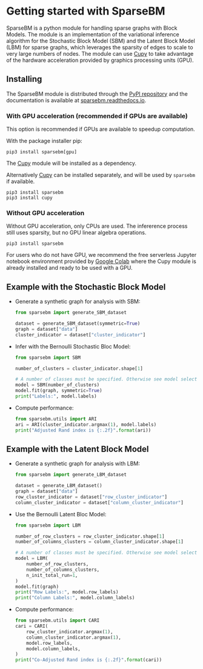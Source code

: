 # Getting started with SparseBM

SparseBM is a python module for handling sparse graphs with Block Models.
The module is an implementation of the variational inference algorithm for the Stochastic Block Model (SBM) and the Latent Block Model (LBM) for sparse graphs, which leverages the sparsity of edges to scale to very large numbers of nodes. The module can use [Cupy] to take advantage of the hardware acceleration provided by graphics processing units (GPU).

## Installing

The SparseBM module is distributed through the [PyPI repository](https://pypi.org/project/sparsebm/) and the documentation is available at [sparsebm.readthedocs.io](https://sparsebm.readthedocs.io/).


### With GPU acceleration (recommended if GPUs are available)

This option is recommended if GPUs are available to speedup computation.

With the package installer pip:

```
pip3 install sparsebm[gpu]
```

The [Cupy] module will be installed as a dependency.

[Cupy]: https://cupy.dev/

Alternatively [Cupy] can be installed separately, and will be used by `sparsebm`
if available.

```
pip3 install sparsebm
pip3 install cupy
```

### Without GPU acceleration

Without GPU acceleration, only CPUs are used. The infererence process still uses
sparsity, but no GPU linear algebra operations.

```
pip3 install sparsebm
```

For users who do not have GPU, we recommend the free serverless Jupyter notebook environment provided by [Google Colab](https://colab.research.google.com/) where the Cupy module is already installed and ready to be used with a GPU.

## Example with the Stochastic Block Model

- Generate a synthetic graph for analysis with SBM:

    ```python
    from sparsebm import generate_SBM_dataset

    dataset = generate_SBM_dataset(symmetric=True)
    graph = dataset["data"]
    cluster_indicator = dataset["cluster_indicator"]
    ```


- Infer with the Bernoulli Stochastic Bloc Model:

    ```python
    from sparsebm import SBM

    number_of_clusters = cluster_indicator.shape[1]

    # A number of classes must be specified. Otherwise see model selection.
    model = SBM(number_of_clusters)
    model.fit(graph, symmetric=True)
    print("Labels:", model.labels)
    ```

- Compute performance:

    ```python
    from sparsebm.utils import ARI
    ari = ARI(cluster_indicator.argmax(1), model.labels)
    print("Adjusted Rand index is {:.2f}".format(ari))
    ```


## Example with the Latent Block Model

- Generate a synthetic graph for analysis with LBM:

    ```python
    from sparsebm import generate_LBM_dataset

    dataset = generate_LBM_dataset()
    graph = dataset["data"]
    row_cluster_indicator = dataset["row_cluster_indicator"]
    column_cluster_indicator = dataset["column_cluster_indicator"]
    ```

 - Use the Bernoulli Latent Bloc Model:

    ```python
    from sparsebm import LBM

    number_of_row_clusters = row_cluster_indicator.shape[1]
    number_of_columns_clusters = column_cluster_indicator.shape[1]

    # A number of classes must be specified. Otherwise see model selection.
    model = LBM(
        number_of_row_clusters,
        number_of_columns_clusters,
        n_init_total_run=1,
    )
    model.fit(graph)
    print("Row Labels:", model.row_labels)
    print("Column Labels:", model.column_labels)
    ```

- Compute performance:

    ```python
    from sparsebm.utils import CARI
    cari = CARI(
        row_cluster_indicator.argmax(1),
        column_cluster_indicator.argmax(1),
        model.row_labels,
        model.column_labels,
    )
    print("Co-Adjusted Rand index is {:.2f}".format(cari))
    ```
